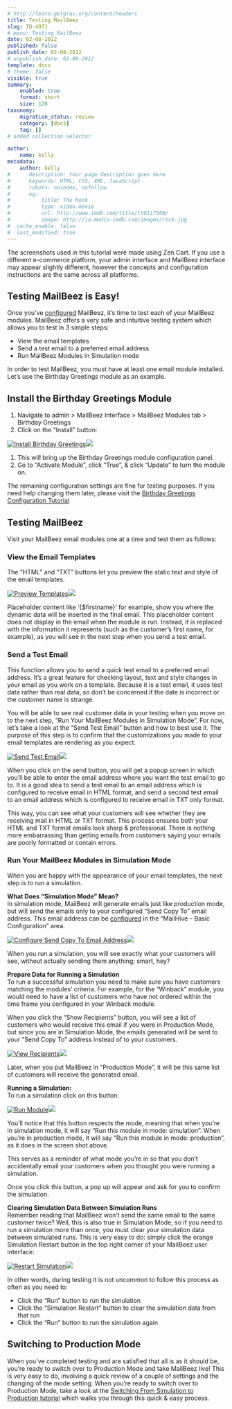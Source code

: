 ```yaml
---
# http://learn.getgrav.org/content/headers
title: Testing MailBeez
slug: ID-4971
# menu: Testing MailBeez
date: 02-08-2012
published: false
publish_date: 02-08-2012
# unpublish_date: 02-08-2012
template: docs
# theme: false
visible: true
summary:
    enabled: true
    format: short
    size: 128
taxonomy:
    migration_status: review
    category: [docs]
    tag: []
# added collection selector

author:
    name: kelly
metadata:
    author: kelly
#      description: Your page description goes here
#      keywords: HTML, CSS, XML, JavaScript
#      robots: noindex, nofollow
#      og:
#          title: The Rock
#          type: video.movie
#          url: http://www.imdb.com/title/tt0117500/
#          image: http://ia.media-imdb.com/images/rock.jpg
#  cache_enable: false
#  last_modified: true
---
```


The screenshots used in this tutorial were made using Zen Cart. If you use a different e-commerce platform, your admin interface and MailBeez interface may appear slightly different, however the concepts and configuration instructions are the same across all platforms.

## Testing MailBeez is Easy!

Once you’ve [configured](/documentation/tutorials/mailbeez-comprehensive-configuration-tutorial/) MailBeez, it’s time to test each of your MailBeez modules. MailBeez offers a very safe and intuitive testing system which allows you to test in 3 simple steps:

- View the email templates
- Send a test email to a preferred email address
- Run MailBeez Modules in Simulation mode

In order to test MailBeez, you must have at least one email module installed. Let’s use the Birthday Greetings module as an example.

## Install the Birthday Greetings Module


1. Navigate to admin > MailBeez Interface > MailBeez Modules tab > Birthday Greetings
2. Click on the “Install” button:

[![](http://www.mailbeez.com/images/doc/mailbeez/birthday/birthday_config2.png "Install Birthday Greetings")](http://www.mailbeez.com/images/doc/mailbeez/birthday/birthday_config2.png "Install Birthday Greetings")![](http://localhost/wordpress_mailbeez_EOL/wp-content/themes/awake/images/shortcodes/image_shadow.png)

1. This will bring up the Birthday Greetings module configuration panel.
2. Go to “Activate Module”, click “True”, & click “Update” to turn the module on.

The remaining configuration settings are fine for testing purposes. If you need help changing them later, please visit the [Birthday Greetings Configuration Tutorial](/documentation/tutorials/mailbeez-tutorials/birthday-greetings-configuration-tutorial/)

## Testing MailBeez

Visit your MailBeez email modules one at a time and test them as follows:

### View the Email Templates

The “HTML” and “TXT” buttons let you preview the static text and style of the email templates.

[![](http://www.mailbeez.com/images/doc/getting_started/preview_templates.png "Preview Templates")](http://www.mailbeez.com/images/doc/getting_started/preview_templates.png "Preview Templates")![](http://localhost/wordpress_mailbeez_EOL/wp-content/themes/awake/images/shortcodes/image_shadow.png)

Placeholder content like ‘{$firstname}’ for example, show you where the dynamic data will be inserted in the final email. This placeholder content does not display in the email when the module is run. Instead, it is replaced with the information it represents (such as the customer’s first name, for example), as you will see in the next step when you send a test email.

### Send a Test Email

This function allows you to send a quick test email to a preferred email address. It’s a great feature for checking layout, text and style changes in your email as you work on a template. Because it is a test email, it uses test data rather than real data, so don’t be concerned if the date is incorrect or the customer name is strange.

You will be able to see real customer data in your testing when you move on to the next step, “Run Your MailBeez Modules in Simulation Mode”. For now, let’s take a look at the “Send Test Email” button and how to best use it. The purpose of this step is to confirm that the customizations you made to your email templates are rendering as you expect.

[![](http://www.mailbeez.com/images/doc/getting_started/send_test.png "Send Test Email")](http://www.mailbeez.com/images/doc/getting_started/send_test.png "Send Test Email")![](http://localhost/wordpress_mailbeez_EOL/wp-content/themes/awake/images/shortcodes/image_shadow.png)

When you click on the send button, you will get a popup screen in which you’ll be able to enter the email address where you want the test email to go to. It is a good idea to send a test email to an email address which is configured to receive email in HTML format, and send a second test email to an email address which is configured to receive email in TXT only format.

This way, you can see what your customers will see whether they are receiving mail in HTML or TXT format. This process ensures both your HTML and TXT format emails look sharp & professional. There is nothing more embarrassing than getting emails from customers saying your emails are poorly formatted or contain errors.

### Run Your MailBeez Modules in Simulation Mode

When you are happy with the appearance of your email templates, the next step is to run a simulation.

**What Does “Simulation Mode” Mean?**  
 In simulation mode, MailBeez will generate emails just like production mode, but will send the emails only to your configured “Send Copy To” email address. This email address can be [configured](/documentation/tutorials/mailbeez-quick-start-configuration-tutorial/) in the “MailHive – Basic Configuration” area.

[![](http://www.mailbeez.com/images/doc/getting_started/send_copy_to.png "Configure Send Copy To Email Address")](http://www.mailbeez.com/images/doc/getting_started/send_copy_to.png "Configure Send Copy To Email Address")![](http://localhost/wordpress_mailbeez_EOL/wp-content/themes/awake/images/shortcodes/image_shadow.png)

When you run a simulation, you will see exactly what your customers will see, without actually sending them anything; smart, hey?

**Prepare Data for Running a Simulation**  
 To run a successful simulation you need to make sure you have customers matching the modules’ criteria. For example, for the “Winback” module, you would need to have a list of customers who have not ordered within the time frame you configured in your Winback module.

When you click the “Show Recipients” button, you will see a list of customers who would receive this email if you were in Production Mode, but since you are in Simulation Mode, the emails generated will be sent to your “Send Copy To” address instead of to your customers.

[![](http://www.mailbeez.com/images/doc/getting_started/view_recipients.png "View Recipients")](http://www.mailbeez.com/images/doc/getting_started/view_recipients.png "View Recipients")![](http://localhost/wordpress_mailbeez_EOL/wp-content/themes/awake/images/shortcodes/image_shadow.png)

Later, when you put MailBeez in “Production Mode”, it will be this same list of customers will receive the generated email.

**Running a Simulation:**  
 To run a simulation click on this button:

[![](http://www.mailbeez.com/images/doc/getting_started/run_module.png "Run Module")](http://www.mailbeez.com/images/doc/getting_started/run_module.png "Run Module")![](http://localhost/wordpress_mailbeez_EOL/wp-content/themes/awake/images/shortcodes/image_shadow.png)

You’ll notice that this button respects the mode, meaning that when you’re in simulation mode, it will say “Run this module in mode: simulation”. When you’re in production mode, it will say “Run this module in mode: production”, as it does in the screen shot above.

This serves as a reminder of what mode you’re in so that you don’t accidentally email your customers when you thought you were running a simulation.

Once you click this button, a pop up will appear and ask for you to confirm the simulation.

**Clearing Simulation Data Between Simulation Runs**  
 Remember reading that MailBeez won’t send the same email to the same customer twice? Well, this is also true in Simulation Mode, so if you need to run a simulation more than once, you must clear your simulation data between simulated runs. This is very easy to do: simply click the orange Simulation Restart button in the top right corner of your MailBeez user interface:

[![](http://www.mailbeez.com/images/doc/getting_started/restart_simulation.png "Restart Simulation")](http://www.mailbeez.com/images/doc/getting_started/restart_simulation.png "Restart Simulation")![](http://localhost/wordpress_mailbeez_EOL/wp-content/themes/awake/images/shortcodes/image_shadow.png)

In other words, during testing it is not uncommon to follow this process as often as you need to:

- Click the “Run” button to run the simulation
- Click the “Simulation Restart” button to clear the simulation data from that run
- Click the “Run” button to run the simulation again

## Switching to Production Mode

When you’ve completed testing and are satisfied that all is as it should be, you’re ready to switch over to Production Mode and take MailBeez live! This is very easy to do, involving a quick review of a couple of settings and the changing of the mode setting. When you’re ready to switch over to Production Mode, take a look at the [Switching From Simulation to Production tutorial](/documentation/tutorials/switching-from-simulation-to-production/) which walks you through this quick & easy process.
